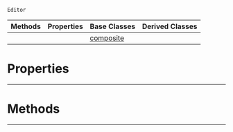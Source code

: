  `Editor`

|Methods|Properties|Base Classes|Derived Classes|
|---|---|---|---|
| | |[composite](https://github.com/dragonCASTjosh/PlasmaDocs/blob/master/code_reference/class_reference/composite.markdown)| |


 #  Properties


---  
 #  Methods


---  
 

 